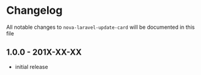# Changelog

All notable changes to `nova-laravel-update-card` will be documented in this file

## 1.0.0 - 201X-XX-XX

- initial release
